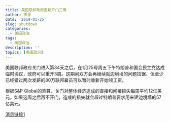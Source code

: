 ```yaml
---
title: 美国联邦政府重新开门三周
author: 李泉
date: '2019-01-25'
slug: shutdown
categories:
  - 美国政治
tags:
  - 美国政治
description: ''
topics: [美国政治]
---
```


美国联邦政府关门进入第34天之后，在1月25号周五下午特朗普和国会民主党达成临时协议，政府可以重开3周。这期间双方会再继续就边境墙的问题拉锯，但至少已经错过两次发薪的80万联邦雇员可以暂时重新开始领工资。

根据S&P Global的测算，关门对整体经济造成的直接和间接损失每周平均12亿美元。如果这周之后再不开门，造成的损失就会超过特朗普要求用来建边境墙的57亿美元。

[消息链接1](https://www.cbsnews.com/news/federal-workers-to-miss-second-paycheck-shutdown-tsa-workers-2019-01-22/)